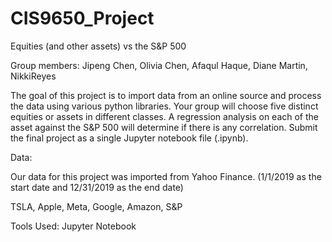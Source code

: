 # CIS9650_Project
Equities (and other assets) vs the S&amp;P 500

Group members: Jipeng Chen, Olivia Chen, Afaqul Haque, Diane Martin, NikkiReyes

The goal of this project is to import data from an online source and process the data using various python libraries. Your group will choose five distinct equities or assets in different classes. A regression analysis on each of the asset against the S&P 500 will determine if there is any correlation. Submit the final project as a single Jupyter notebook file (.ipynb).

Data:

Our data for this project was imported from Yahoo Finance. (1/1/2019 as the start date and 12/31/2019 as the end date)

TSLA, Apple, Meta, Google, Amazon, S&P

Tools Used: Jupyter Notebook
